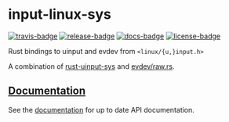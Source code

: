 # input-linux-sys

[![travis-badge][]][travis] [![release-badge][]][cargo] [![docs-badge][]][docs] [![license-badge][]][license]

Rust bindings to uinput and evdev from `<linux/{u,}input.h>`

A combination of [rust-uinput-sys](https://github.com/meh/rust-uinput-sys) and
[evdev/raw.rs](https://github.com/cmr/evdev).

## [Documentation][docs]

See the [documentation][docs] for up to date API documentation.

[travis-badge]: https://img.shields.io/travis/arcnmx/input-linux-sys-rs/master.svg?style=flat-square
[travis]: https://travis-ci.org/arcnmx/input-linux-sys-rs
[release-badge]: https://img.shields.io/crates/v/input_linux_sys.svg?style=flat-square
[cargo]: https://crates.io/crates/input_linux_sys
[docs-badge]: https://img.shields.io/badge/API-docs-blue.svg?style=flat-square
[docs]: http://arcnmx.github.io/input-linux-sys-rs/input_linux_sys/
[license-badge]: https://img.shields.io/badge/license-MIT-ff69b4.svg?style=flat-square
[license]: https://github.com/arcnmx/input-linux-sys-rs/blob/master/COPYING
